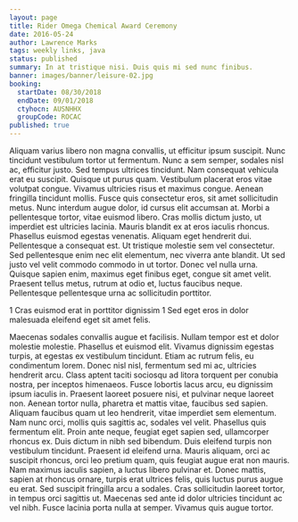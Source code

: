```yaml
---
layout: page
title: Rider Omega Chemical Award Ceremony
date: 2016-05-24
author: Lawrence Marks
tags: weekly links, java
status: published
summary: In at tristique nisi. Duis quis mi sed nunc finibus.
banner: images/banner/leisure-02.jpg
booking:
  startDate: 08/30/2018
  endDate: 09/01/2018
  ctyhocn: AUSNHHX
  groupCode: ROCAC
published: true
---
```

Aliquam varius libero non magna convallis, ut efficitur ipsum suscipit. Nunc tincidunt vestibulum tortor ut fermentum. Nunc a sem semper, sodales nisl ac, efficitur justo. Sed tempus ultrices tincidunt. Nam consequat vehicula erat eu suscipit. Quisque ut purus quam. Vestibulum placerat eros vitae volutpat congue. Vivamus ultricies risus et maximus congue. Aenean fringilla tincidunt mollis. Fusce quis consectetur eros, sit amet sollicitudin metus. Nunc interdum augue dolor, id cursus elit accumsan at. Morbi a pellentesque tortor, vitae euismod libero. Cras mollis dictum justo, ut imperdiet est ultricies lacinia.
Mauris blandit ex at eros iaculis rhoncus. Phasellus euismod egestas venenatis. Aliquam eget hendrerit dui. Pellentesque a consequat est. Ut tristique molestie sem vel consectetur. Sed pellentesque enim nec elit elementum, nec viverra ante blandit. Ut sed justo vel velit commodo commodo in ut tortor. Donec vel nulla urna. Quisque sapien enim, maximus eget finibus eget, congue sit amet velit. Praesent tellus metus, rutrum at odio et, luctus faucibus neque. Pellentesque pellentesque urna ac sollicitudin porttitor.

1 Cras euismod erat in porttitor dignissim
1 Sed eget eros in dolor malesuada eleifend eget sit amet felis.

Maecenas sodales convallis augue et facilisis. Nullam tempor est et dolor molestie molestie. Phasellus et euismod elit. Vivamus dignissim egestas turpis, at egestas ex vestibulum tincidunt. Etiam ac rutrum felis, eu condimentum lorem. Donec nisl nisl, fermentum sed mi ac, ultricies hendrerit arcu. Class aptent taciti sociosqu ad litora torquent per conubia nostra, per inceptos himenaeos. Fusce lobortis lacus arcu, eu dignissim ipsum iaculis in. Praesent laoreet posuere nisi, et pulvinar neque laoreet non. Aenean tortor nulla, pharetra et mattis vitae, faucibus sed sapien.
Aliquam faucibus quam ut leo hendrerit, vitae imperdiet sem elementum. Nam nunc orci, mollis quis sagittis ac, sodales vel velit. Phasellus quis fermentum elit. Proin ante neque, feugiat eget sapien sed, ullamcorper rhoncus ex. Duis dictum in nibh sed bibendum. Duis eleifend turpis non vestibulum tincidunt. Praesent id eleifend urna. Mauris aliquam, orci ac suscipit rhoncus, orci leo pretium quam, quis feugiat augue erat non mauris. Nam maximus iaculis sapien, a luctus libero pulvinar et. Donec mattis, sapien at rhoncus ornare, turpis erat ultrices felis, quis luctus purus augue eu erat. Sed suscipit fringilla arcu a sodales. Cras sollicitudin laoreet tortor, in tempus orci sagittis ut. Maecenas sed ante id dolor ultricies tincidunt ac vel nibh. Fusce lacinia porta nulla at semper. Vivamus quis augue tortor.
